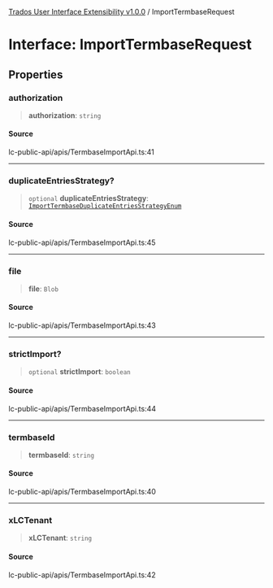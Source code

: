[Trados User Interface Extensibility v1.0.0](../wiki/globals) / ImportTermbaseRequest

# Interface: ImportTermbaseRequest

## Properties

### authorization

> **authorization**: `string`

#### Source

lc-public-api/apis/TermbaseImportApi.ts:41

***

### duplicateEntriesStrategy?

> `optional` **duplicateEntriesStrategy**: [`ImportTermbaseDuplicateEntriesStrategyEnum`](../wiki/Type.ImportTermbaseDuplicateEntriesStrategyEnum)

#### Source

lc-public-api/apis/TermbaseImportApi.ts:45

***

### file

> **file**: `Blob`

#### Source

lc-public-api/apis/TermbaseImportApi.ts:43

***

### strictImport?

> `optional` **strictImport**: `boolean`

#### Source

lc-public-api/apis/TermbaseImportApi.ts:44

***

### termbaseId

> **termbaseId**: `string`

#### Source

lc-public-api/apis/TermbaseImportApi.ts:40

***

### xLCTenant

> **xLCTenant**: `string`

#### Source

lc-public-api/apis/TermbaseImportApi.ts:42
